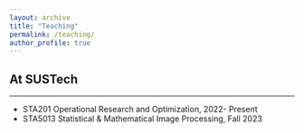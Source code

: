 ```yaml
---
layout: archive
title: "Teaching"
permalink: /teaching/
author_profile: true
---
```


## At SUSTech

---

- STA201 Operational Research and Optimization, 2022- Present 
- STA5013 Statistical & Mathematical Image Processing, Fall 2023

